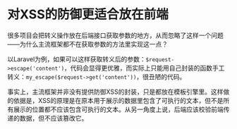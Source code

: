 # 对XSS的防御更适合放在前端

很多项目会把转义操作放在后端接口获取参数的地方，从而忽略了这样一个问题——为什么主流框架都不在获取参数的方法里实现这一点？

以Laravel为例，如果可以这样获取转义后的参数：`$request->escape('content')`，代码会显得更优雅，而实际上只能用自己封装的函数手工转义：`my_escape($request->get('content'))`，很丑陋的代码。

事实上，主流框架并非没有提供防御XSS的封装，只是都放在模板引擎里。这样做的依据是，XSS的原理是在原本用于展示的数据里包含了可执行的文本，但不是所有展示的位置都不应该包含可执行的文本。从另一角度上说，后端应该校验前端传递的数据，但不应该篡改它。




